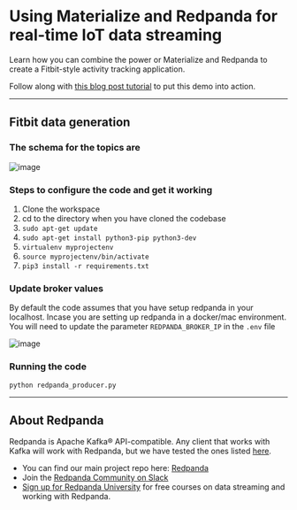 
# Using Materialize and Redpanda for real-time IoT data streaming

Learn how you can combine the power or Materialize and Redpanda to create a Fitbit-style activity tracking application.

Follow along with [this blog post tutorial](https://redpanda.com/blog/loT-streaming-data-materialize-redpanda) to put this demo into action. 

--------------

## Fitbit data generation
### The schema for the topics are

![image](https://user-images.githubusercontent.com/102608342/163138012-be11ad54-fb00-4c79-b225-ee594d3dfe6c.png)

### Steps to configure the code and get it working
1) Clone the workspace
2) cd to the directory when you have cloned the codebase
3) ```sudo apt-get update```
4) ```sudo apt-get install python3-pip python3-dev```
5) ```virtualenv myprojectenv```
6) ```source myprojectenv/bin/activate```
7) ```pip3 install -r requirements.txt```

### Update broker values
By default the code assumes that you have setup redpanda in your localhost. Incase you are setting up
redpanda in a docker/mac environment. You will need to update the parameter ```REDPANDA_BROKER_IP``` in the ```.env``` file

![image](https://user-images.githubusercontent.com/102608342/163139789-198faadf-6e65-4bdc-9c1a-10fc11a57d75.png)

### Running the code
```python redpanda_producer.py```

-----------
## About Redpanda 

Redpanda is Apache Kafka® API-compatible. Any client that works with Kafka will work with Redpanda, but we have tested the ones listed [here](https://docs.redpanda.com/docs/reference/faq/#what-clients-do-you-recommend-to-use-with-redpanda).

* You can find our main project repo here: [Redpanda](https://github.com/redpanda-data/redpanda)
* Join the [Redpanda Community on Slack](https://redpanda.com/slack)
* [Sign up for Redpanda University](https://university.redpanda.com/) for free courses on data streaming and working with Redpanda.

